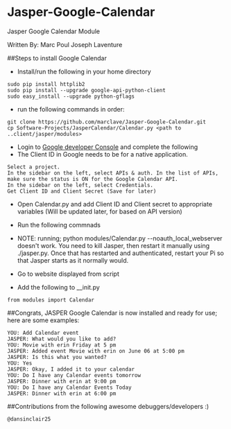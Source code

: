 Jasper-Google-Calendar
======================

Jasper Google Calendar Module

Written By: Marc Poul Joseph Laventure

##Steps to install Google Calendar

* Install/run the following in your home directory
```
sudo pip install httplib2
sudo pip install --upgrade google-api-python-client
sudo easy_install --upgrade python-gflags
```
* run the following commands in order:
```
git clone https://github.com/marclave/Jasper-Google-Calendar.git
cp Software-Projects/JasperCalendar/Calendar.py <path to ..client/jasper/modules>
```
* Login to [Google developer Console](https://console.developers.google.com/project) and complete the following
* The Client ID in Google needs to be for a native application.
```
Select a project.
In the sidebar on the left, select APIs & auth. In the list of APIs, make sure the status is ON for the Google Calendar API.
In the sidebar on the left, select Credentials.
Get Client ID and Client Secret (Save for later)
```
* Open Calendar.py and add Client ID and Client secret to appropriate variables (Will be updated later, for based on API version)
* Run the following commnads
* NOTE: running; python modules/Calendar.py --noauth_local_webserver doesn't work. You need to kill Jasper, then restart it manually using ./jasper.py. Once that has restarted and authenticated, restart your Pi so that Jasper starts as it normally would.

* Go to website displayed from script 
* Add the following to __init.py
```
from modules import Calendar
```
##Congrats, JASPER Google Calendar is now installed and ready for use; here are some examples:
```
YOU: Add Calendar event
JASPER: What would you like to add?
YOU: Movie with erin Friday at 5 pm
JASPER: Added event Movie with erin on June 06 at 5:00 pm
JASPER: Is this what you wanted?
YOU: Yes
JASPER: Okay, I added it to your calendar
YOU: Do I have any Calendar events tomorrow
JASPER: Dinner with erin at 9:00 pm
YOU: Do I have any Calendar Events Today
JASPER: Dinner with erin at 6:00 pm
```
##Contributions from the following awesome debuggers/developers :)
```
@dansinclair25
```
